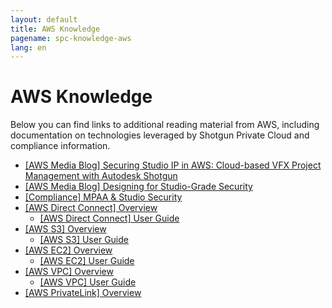 ```yaml
---
layout: default
title: AWS Knowledge
pagename: spc-knowledge-aws
lang: en
---
```


# AWS Knowledge

Below you can find links to additional reading material from AWS, including documentation on technologies leveraged by Shotgun Private Cloud and compliance information.

* [[AWS Media Blog] Securing Studio IP in AWS: Cloud-based VFX Project Management with Autodesk Shotgun](https://aws.amazon.com/blogs/media/securing-studio-ip-in-aws-cloud-based-vfx-project-management-with-autodesk-shotgun/)
* [[AWS Media Blog] Designing for Studio-Grade Security](https://aws.amazon.com/blogs/media/designing-for-studio-grade-security/)
* [[Compliance] MPAA & Studio Security](https://aws.amazon.com/compliance/mpaa/)
* [[AWS Direct Connect] Overview](https://aws.amazon.com/directconnect/)
  * [[AWS Direct Connect] User Guide](https://docs.aws.amazon.com/directconnect/latest/UserGuide/Welcome.html)
* [[AWS S3] Overview](https://aws.amazon.com/s3/)
  * [[AWS S3] User Guide](https://docs.aws.amazon.com/AmazonS3/latest/gsg/GetStartedWithS3.html)
* [[AWS EC2] Overview](https://aws.amazon.com/ec2/)
  * [[AWS EC2] User Guide](https://docs.aws.amazon.com/ec2/index.html)
* [[AWS VPC] Overview](https://aws.amazon.com/vpc/)
  * [[AWS VPC] User Guide](https://docs.aws.amazon.com/vpc/latest/userguide/what-is-amazon-vpc.html)
* [[AWS PrivateLink] Overview](https://aws.amazon.com/privatelink/)
